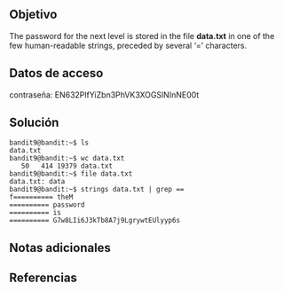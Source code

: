 ## Objetivo
The password for the next level is stored in the file **data.txt** in one of the few human-readable strings, preceded by several ‘=’ characters.

## Datos de acceso
contraseña: EN632PlfYiZbn3PhVK3XOGSlNInNE00t

## Solución
```
bandit9@bandit:~$ ls
data.txt
bandit9@bandit:~$ wc data.txt
   50   414 19379 data.txt
bandit9@bandit:~$ file data.txt
data.txt: data
bandit9@bandit:~$ strings data.txt | grep ==
f========== theM
========== password
========== is
========== G7w8LIi6J3kTb8A7j9LgrywtEUlyyp6s
```

## Notas adicionales

## Referencias